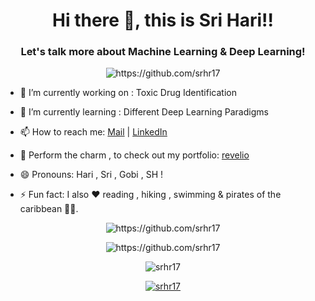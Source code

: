 <h1 align="center">Hi there 👋, this is Sri Hari!!</h1>
<h3 align="center">Let's talk more about Machine Learning & Deep Learning! </h3>
<!--
**srhr17/srhr17** is a ✨ _special_ ✨ repository because its `README.md` (this file) appears on your GitHub profile.

<!--Here are some ideas to get you started:-->

<p align="center"> <img src="https://komarev.com/ghpvc/?username=srhr17" alt="https://github.com/srhr17" /> </p>

- 🔭 I’m currently working on : Toxic Drug Identification 

- 🌱 I’m currently learning : Different Deep Learning Paradigms
<!--- 👯 I’m looking to collaborate on ...

<!-- 🤔 I’m looking for help with:-->

<!-- 💬 Ask me about : <p align="left">
</p>-->

- 📫 How to reach me: [Mail](srhr1999@gmail.com) | [LinkedIn](https://www.linkedin.com/in/srihari17/)

- 🧙 Perform the charm , to check out my portfolio: [revelio](http://srihari.is-a.dev/) 

- 😄 Pronouns: Hari , Sri , Gobi , SH !

- ⚡ Fun fact: I also ❤️ reading , hiking , swimming & pirates of the caribbean 🏴‍☠️.

</p><p align="center"> <img src="https://github-readme-stats.vercel.app/api?username=srhr17&show_icons=true" alt="https://github.com/srhr17" /> </p>

<p align="center"> <img src="https://github-readme-stats.vercel.app/api/top-langs/?username=srhr17&theme=tokyonight" alt="https://github.com/srhr17"/> </p>

<p  align="center"><img align="center" src="https://github-readme-streak-stats.herokuapp.com/?user=srhr17&theme=dark" alt="srhr17" /></p>

<p align="center"> <a href="https://github.com/ryo-ma/github-profile-trophy"><img src="https://github-profile-trophy.vercel.app/?username=srhr17" alt="srhr17" /></a> </p>

